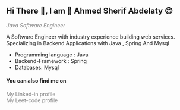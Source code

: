 <h2> Hi There 👋, I am 🤗 Ahmed Sherif Abdelaty 😊 </h2>

<i style="color:gray"> Java Software Engineer </i>

A Software Engineer with industry experience building web services. Specializing in Backend Applications with Java , Spring And Mysql 

<ul>
<li> Programming language  : Java </li>
<li> Backend-Framework     : Spring </li>
<li> Databases: Mysql</li>
</ul>


<h4>You can also find me on</h4>
<a href="https://www.linkedin.com/in/ahmed-sherif-b87333195/" style="color:gray;text-decoration: none;" > My Linked-in profile  </a>
<br>
<a href="https://leetcode.com/AhmedSherifAbdelaty/" style="color:gray;text-decoration: none;">My Leet-code profile </a>
